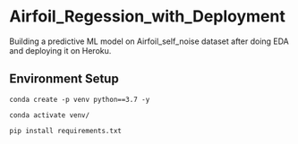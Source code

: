 # Airfoil_Regession_with_Deployment
Building a predictive ML model on Airfoil_self_noise dataset after doing EDA and deploying it on Heroku.


## Environment Setup
```
conda create -p venv python==3.7 -y
```
```
conda activate venv/
```
```
pip install requirements.txt
```